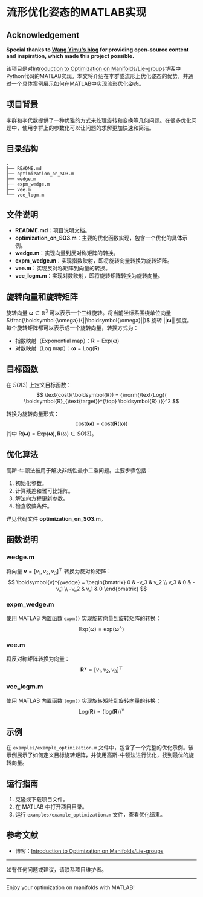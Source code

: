# 流形优化姿态的MATLAB实现

## Acknowledgement

**Special thanks to [Wang Yimu's blog](https://wang-yimu.com/) for providing open-source content and inspiration, which made this project possible.**

该项目是对[Introduction to Optimization on Manifolds/Lie-groups](https://wang-yimu.com/introduction-to-optimization-on-manifolds/)博客中Python代码的MATLAB实现。本文将介绍在李群或流形上优化姿态的优势，并通过一个具体案例展示如何在MATLAB中实现流形优化姿态。

## 项目背景

李群和李代数提供了一种优雅的方式来处理旋转和变换等几何问题。在很多优化问题中，使用李群上的参数化可以让问题的求解更加快速和简洁。

## 目录结构

```
.
├── README.md
├── optimization_on_SO3.m
├── wedge.m
├── expm_wedge.m
├── vee.m
└── vee_logm.m
```

## 文件说明

- **README.md**：项目说明文档。
- **optimization_on_SO3.m**：主要的优化函数实现，包含一个优化的具体示例。
- **wedge.m**：实现向量到反对称矩阵的转换。
- **expm_wedge.m**：实现指数映射，即将旋转向量转换为旋转矩阵。
- **vee.m**：实现反对称矩阵到向量的转换。
- **vee_logm.m**：实现对数映射，即将旋转矩阵转换为旋转向量。

## 旋转向量和旋转矩阵

旋转向量 $\boldsymbol{\omega} \in \mathbb{R}^3$ 可以表示一个三维旋转。将当前坐标系围绕单位向量 $\frac{\boldsymbol{\omega}}{||\boldsymbol{\omega}||}$ 旋转 $||\boldsymbol{\omega}||$ 弧度。每个旋转矩阵都可以表示成一个旋转向量，转换方式为：

- 指数映射（Exponential map）：$\boldsymbol{R} = \text{Exp}(\boldsymbol{\omega})$
- 对数映射（Log map）：$\boldsymbol{\omega} = \text{Log}(\boldsymbol{R})$

## 目标函数

在 $SO(3)$ 上定义目标函数：
$$ \text{cost}(\boldsymbol{R}) = {\norm{\text{Log}( \boldsymbol{R}_{\text{target}}^{\top} \boldsymbol{R} )}}^2 $$

转换为旋转向量形式：
$$ \text{cost}(\boldsymbol{\omega}) = \text{cost}(\boldsymbol{R}(\boldsymbol{\omega})) $$
其中 $\boldsymbol{R}(\boldsymbol{\omega}) = \text{Exp}(\boldsymbol{\omega}), \boldsymbol{R}(\boldsymbol{\omega}) \in SO(3)$。

## 优化算法

高斯-牛顿法被用于解决非线性最小二乘问题。主要步骤包括：
1. 初始化参数。
2. 计算残差和雅可比矩阵。
3. 解法向方程更新参数。
4. 检查收敛条件。

详见代码文件 **optimization_on_SO3.m**。

## 函数说明

### wedge.m
将向量 $\boldsymbol{v} = [v_1, v_2, v_3]^\top$ 转换为反对称矩阵：
$$ \boldsymbol{v}^{\wedge} = \begin{bmatrix} 0 & -v_3 & v_2 \\ v_3 & 0 & -v_1 \\ -v_2 & v_1 & 0 \end{bmatrix} $$

### expm_wedge.m
使用 MATLAB 内置函数 `expm()` 实现旋转向量到旋转矩阵的转换：
$$ \text{Exp}(\boldsymbol{\omega}) = \text{exp}(\boldsymbol{\omega}^\wedge) $$

### vee.m
将反对称矩阵转换为向量：
$$ \boldsymbol{R}^{\vee} = [v_1, v_2, v_3]^\top $$

### vee_logm.m
使用 MATLAB 内置函数 `logm()` 实现旋转矩阵到旋转向量的转换：
$$ \text{Log}(\boldsymbol{R}) = (\text{log}(\boldsymbol{R}))^\vee $$

## 示例

在 `examples/example_optimization.m` 文件中，包含了一个完整的优化示例。该示例展示了如何定义目标旋转矩阵，并使用高斯-牛顿法进行优化，找到最优的旋转向量。

## 运行指南

1. 克隆或下载项目文件。
2. 在 MATLAB 中打开项目目录。
3. 运行 `examples/example_optimization.m` 文件，查看优化结果。

## 参考文献

- 博客：[Introduction to Optimization on Manifolds/Lie-groups](https://wang-yimu.com/introduction-to-optimization-on-manifolds/)

---

如有任何问题或建议，请联系项目维护者。

---

Enjoy your optimization on manifolds with MATLAB!

